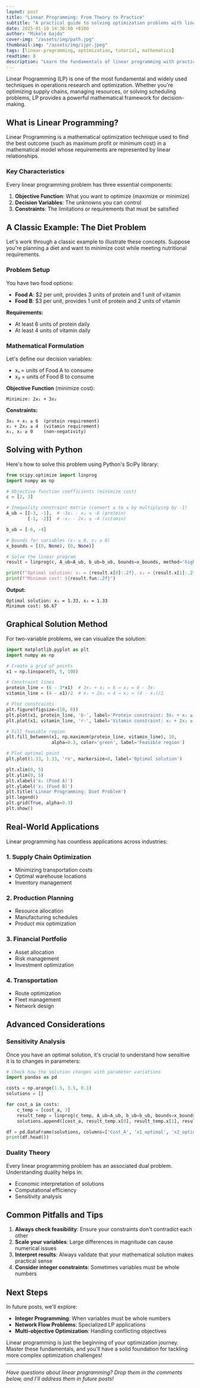 ```yaml
---
layout: post
title: "Linear Programming: From Theory to Practice"
subtitle: "A practical guide to solving optimization problems with linear programming"
date: 2025-01-10 14:30:00 +0100
author: "Mikele Gajda"
cover-img: "/assets/img/path.jpg"
thumbnail-img: "/assets/img/ijpr.jpeg"
tags: [linear-programming, optimization, tutorial, mathematics]
readtime: 8
description: "Learn the fundamentals of linear programming with practical examples. This comprehensive guide covers theory, implementation, and real-world applications."
---
```


Linear Programming (LP) is one of the most fundamental and widely used techniques in operations research and optimization. Whether you're optimizing supply chains, managing resources, or solving scheduling problems, LP provides a powerful mathematical framework for decision-making.

## What is Linear Programming?

Linear Programming is a mathematical optimization technique used to find the best outcome (such as maximum profit or minimum cost) in a mathematical model whose requirements are represented by linear relationships.

### Key Characteristics

Every linear programming problem has three essential components:

1. **Objective Function**: What you want to optimize (maximize or minimize)
2. **Decision Variables**: The unknowns you can control
3. **Constraints**: The limitations or requirements that must be satisfied

## A Classic Example: The Diet Problem

Let's work through a classic example to illustrate these concepts. Suppose you're planning a diet and want to minimize cost while meeting nutritional requirements.

### Problem Setup

You have two food options:
- **Food A**: $2 per unit, provides 3 units of protein and 1 unit of vitamin
- **Food B**: $3 per unit, provides 1 unit of protein and 2 units of vitamin

**Requirements:**
- At least 6 units of protein daily
- At least 4 units of vitamin daily

### Mathematical Formulation

Let's define our decision variables:
- x₁ = units of Food A to consume
- x₂ = units of Food B to consume

**Objective Function** (minimize cost):
```
Minimize: 2x₁ + 3x₂
```

**Constraints:**
```
3x₁ + x₂ ≥ 6  (protein requirement)
x₁ + 2x₂ ≥ 4  (vitamin requirement)
x₁, x₂ ≥ 0    (non-negativity)
```

## Solving with Python

Here's how to solve this problem using Python's SciPy library:

```python
from scipy.optimize import linprog
import numpy as np

# Objective function coefficients (minimize cost)
c = [2, 3]

# Inequality constraint matrix (convert ≥ to ≤ by multiplying by -1)
A_ub = [[-3, -1],  # -3x₁ - x₂ ≤ -6 (protein)
        [-1, -2]]  # -x₁ - 2x₂ ≤ -4 (vitamin)

b_ub = [-6, -4]

# Bounds for variables (x₁ ≥ 0, x₂ ≥ 0)
x_bounds = [(0, None), (0, None)]

# Solve the linear program
result = linprog(c, A_ub=A_ub, b_ub=b_ub, bounds=x_bounds, method='highs')

print(f"Optimal solution: x₁ = {result.x[0]:.2f}, x₂ = {result.x[1]:.2f}")
print(f"Minimum cost: ${result.fun:.2f}")
```

**Output:**
```
Optimal solution: x₁ = 1.33, x₂ = 1.33
Minimum cost: $6.67
```

## Graphical Solution Method

For two-variable problems, we can visualize the solution:

```python
import matplotlib.pyplot as plt
import numpy as np

# Create a grid of points
x1 = np.linspace(0, 5, 100)

# Constraint lines
protein_line = (6 - 3*x1)  # 3x₁ + x₂ = 6 → x₂ = 6 - 3x₁
vitamin_line = (4 - x1)/2  # x₁ + 2x₂ = 4 → x₂ = (4 - x₁)/2

# Plot constraints
plt.figure(figsize=(10, 8))
plt.plot(x1, protein_line, 'b-', label='Protein constraint: 3x₁ + x₂ ≥ 6')
plt.plot(x1, vitamin_line, 'r-', label='Vitamin constraint: x₁ + 2x₂ ≥ 4')

# Fill feasible region
plt.fill_between(x1, np.maximum(protein_line, vitamin_line), 10, 
                 alpha=0.3, color='green', label='Feasible region')

# Plot optimal point
plt.plot(1.33, 1.33, 'ro', markersize=8, label='Optimal solution')

plt.xlim(0, 5)
plt.ylim(0, 5)
plt.xlabel('x₁ (Food A)')
plt.ylabel('x₂ (Food B)')
plt.title('Linear Programming: Diet Problem')
plt.legend()
plt.grid(True, alpha=0.3)
plt.show()
```

## Real-World Applications

Linear programming has countless applications across industries:

### 1. **Supply Chain Optimization**
- Minimizing transportation costs
- Optimal warehouse locations
- Inventory management

### 2. **Production Planning**
- Resource allocation
- Manufacturing schedules
- Product mix optimization

### 3. **Financial Portfolio**
- Asset allocation
- Risk management
- Investment optimization

### 4. **Transportation**
- Route optimization
- Fleet management
- Network design

## Advanced Considerations

### Sensitivity Analysis

Once you have an optimal solution, it's crucial to understand how sensitive it is to changes in parameters:

```python
# Check how the solution changes with parameter variations
import pandas as pd

costs = np.arange(1.5, 3.5, 0.1)
solutions = []

for cost_a in costs:
    c_temp = [cost_a, 3]
    result_temp = linprog(c_temp, A_ub=A_ub, b_ub=b_ub, bounds=x_bounds, method='highs')
    solutions.append([cost_a, result_temp.x[0], result_temp.x[1], result_temp.fun])

df = pd.DataFrame(solutions, columns=['Cost_A', 'x1_optimal', 'x2_optimal', 'Total_Cost'])
print(df.head())
```

### Duality Theory

Every linear programming problem has an associated dual problem. Understanding duality helps in:
- Economic interpretation of solutions
- Computational efficiency
- Sensitivity analysis

## Common Pitfalls and Tips

1. **Always check feasibility**: Ensure your constraints don't contradict each other
2. **Scale your variables**: Large differences in magnitude can cause numerical issues
3. **Interpret results**: Always validate that your mathematical solution makes practical sense
4. **Consider integer constraints**: Sometimes variables must be whole numbers

## Next Steps

In future posts, we'll explore:
- **Integer Programming**: When variables must be whole numbers
- **Network Flow Problems**: Specialized LP applications
- **Multi-objective Optimization**: Handling conflicting objectives

Linear programming is just the beginning of your optimization journey. Master these fundamentals, and you'll have a solid foundation for tackling more complex optimization challenges!

---

*Have questions about linear programming? Drop them in the comments below, and I'll address them in future posts!*
